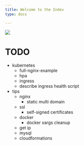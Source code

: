 ```yaml
---
title: Welcome to the Index
type: docs

---
```

![](/uploads/2.png)

# TODO

* kubernetes
    * full-nginx-example
    * hpa
    * ingress
    * describe ingress health script
* tips
    * nginx
        * static multi domain
    * ssl
        * self-signed certificates
    * docker
        * docker xargs cleanup
    * get ip
    * mysql
    * cloudformations
